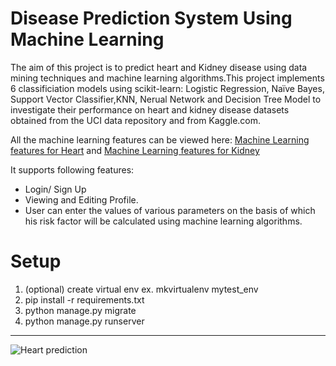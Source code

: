 # Disease Prediction System Using Machine Learning
The aim of this project is to predict heart and Kidney disease using data mining techniques and machine learning algorithms.This project implements 6 classificiation models using scikit-learn: Logistic Regression, Naïve Bayes, Support Vector Classifier,KNN, Nerual Network and Decision Tree Model to investigate their performance on heart and kidney disease datasets obtained from the UCI data repository and from Kaggle.com.

All the machine learning features can be viewed here: [Machine Learning features for Heart](predict_risk/machine_learning_models) and [Machine Learning features for Kidney](predict_risk_1/machine_learning_models)

It supports following features:

*	Login/ Sign Up 
*	Viewing and Editing Profile.
*	User can enter the values of various parameters on the basis of which his risk factor will be calculated using machine learning algorithms.




                                                                           
# Setup

1. (optional) create virtual env ex. mkvirtualenv mytest_env
2. pip install -r requirements.txt
3. python manage.py migrate
4. python manage.py runserver

-------------------------------------------------------------------------------------------------

![Heart prediction](https://user-images.githubusercontent.com/74653444/232701475-ae8053f4-c838-496c-acad-b0aebed2a293.png)

